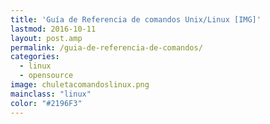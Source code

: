 ```yaml
---
title: 'Guía de Referencia de comandos Unix/Linux [IMG]'
lastmod: 2016-10-11
layout: post.amp
permalink: /guia-de-referencia-de-comandos/
categories:
  - linux
  - opensource
image: chuletacomandoslinux.png
mainclass: "linux"
color: "#2196F3"
---
```


<figure>
    <a href="/img/chuletacomandoslinux.png"><amp-img layout="responsive" width="1131" height="1600" src="/img/chuletacomandoslinux.png"></amp-img></a>
</figure>

<!--more-->

